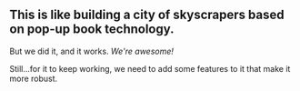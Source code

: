 ##  This is like building a city of skyscrapers based on pop-up book technology.

But we did it, and it works. *We're awesome!*

Still...for it to keep working, we need to add some features to it that make it more robust.